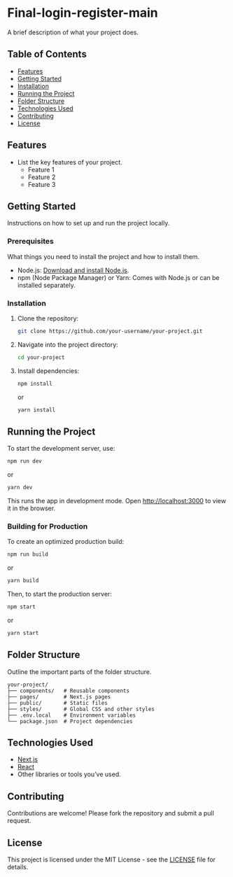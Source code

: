 
# Final-login-register-main

A brief description of what your project does.

## Table of Contents

- [Features](#features)
- [Getting Started](#getting-started)
- [Installation](#installation)
- [Running the Project](#running-the-project)
- [Folder Structure](#folder-structure)
- [Technologies Used](#technologies-used)
- [Contributing](#contributing)
- [License](#license)

## Features

- List the key features of your project.
  - Feature 1
  - Feature 2
  - Feature 3

## Getting Started

Instructions on how to set up and run the project locally.

### Prerequisites

What things you need to install the project and how to install them.

- Node.js: [Download and install Node.js](https://nodejs.org/).
- npm (Node Package Manager) or Yarn: Comes with Node.js or can be installed separately.
  
### Installation

1. Clone the repository:
   ```bash
   git clone https://github.com/your-username/your-project.git
   ```

2. Navigate into the project directory:
   ```bash
   cd your-project
   ```

3. Install dependencies:
   ```bash
   npm install
   ```

   or

   ```bash
   yarn install
   ```

## Running the Project

To start the development server, use:

```bash
npm run dev
```

or

```bash
yarn dev
```

This runs the app in development mode. Open [http://localhost:3000](http://localhost:3000) to view it in the browser.

### Building for Production

To create an optimized production build:

```bash
npm run build
```

or

```bash
yarn build
```

Then, to start the production server:

```bash
npm start
```

or

```bash
yarn start
```

## Folder Structure

Outline the important parts of the folder structure.

```
your-project/
├── components/   # Reusable components
├── pages/        # Next.js pages
├── public/       # Static files
├── styles/       # Global CSS and other styles
├── .env.local    # Environment variables
└── package.json  # Project dependencies
```

## Technologies Used

- [Next.js](https://nextjs.org/)
- [React](https://reactjs.org/)
- Other libraries or tools you’ve used.

## Contributing

Contributions are welcome! Please fork the repository and submit a pull request.

## License

This project is licensed under the MIT License - see the [LICENSE](LICENSE) file for details.
